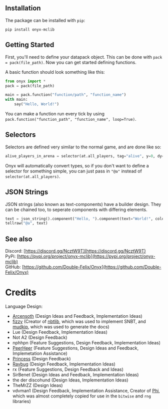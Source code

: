 ## Installation
The package can be installed with `pip`:
```
pip install onyx-mclib
```

## Getting Started
First, you'll need to define your datapack object. This can be done with `pack = pack(file_path)`. Now you can get started defining functions.

A basic function should look something like this:
```python
from onyx import *
pack = pack(file_path)

main = pack.function("function/path", "function_name")
with main:
    say("Hello, World!")
```
You can make a function run every tick by using `pack.function("function_path", "function_name", loop=True)`.

## Selectors
Selectors are defined very similar to the normal game, and are done like so:
```python
alive_players_in_arena = selector(at.all_players, tag="alive", y=0, dy=63)
```
Onyx will automatically convert types, so if you don't want to define a selector for something simple, you can just pass in `"@a"` instead of `selector(at.all_players)`.

## JSON Strings
JSON strings (also known as text-components) have a builder design. They can be chained too, to seperate components with differing elements.
```python
text = json_string().component("Hello, ").component(text="World!", color=color.gold, bold=True, italic=True)
tellraw("@a", text)
```

## See also
Discord: [https://discord.gg/NcztW9T](https://discord.gg/NcztW9T)  
PyPi: [https://pypi.org/project/onyx-mclib](https://pypi.org/project/onyx-mclib)  
GitHub: [https://github.com/Double-Felix/Onyx](https://github.com/Double-Felix/Onyx)


# Credits
Language Design:
* [Arcensoth](https://github.com/Arcensoth) (Design Ideas and Feedback, Implementation Ideas)
* [fizzy](https://github.com/vberlier) (Creator of [nbtlib](https://github.com/vberlier/nbtlib), which was used to implement SNBT, and [mudkip](https://github.com/vberlier/mudkip), which was used to generate the docs)
* Lue (Design Feedback, Implementation Ideas)
* Not A2 (Design Feedback)
* nphhpn (Feature Suggestions, Design Feedback, Implementation Ideas)
* [PeerHeer](https://github.com/PeerHeer) (Feature Suggestions, Design Ideas and Feedback, Implemetation Assistance)
* [Princess](https://github.com/noglass) (Design Feedback)
* [Ravbug](https://www.ravbug.com) (Design Feedback, Implementation Ideas)
* rx (Feature Suggestions, Design Feedback and Ideas)
* SirBenet (Design Ideas and Feedback, Implementation Ideas)
* the der discohund (Design Ideas, Implementation Ideas)
* TheMrZZ (Design Ideas)
* vdvman1 (Design Feedback, Implementation Assistance, Creator of [Phi](https://github.com/MinecraftPhi/MinecraftPhi-modules), which was almost completely copied for use in the `bitwise` and `rng` libraries)
